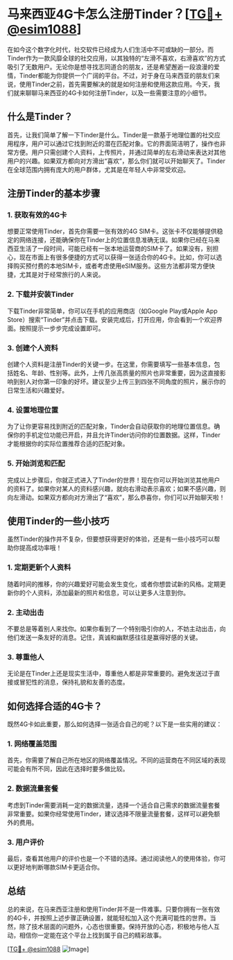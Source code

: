 # 马来西亚4G卡怎么注册Tinder？[[TG💪+ @esim1088](https://t.me/s/esim1088)]

在如今这个数字化时代，社交软件已经成为人们生活中不可或缺的一部分。而Tinder作为一款风靡全球的社交应用，以其独特的“左滑不喜欢，右滑喜欢”的方式吸引了无数用户。无论你是想寻找志同道合的朋友，还是希望邂逅一段浪漫的爱情，Tinder都能为你提供一个广阔的平台。不过，对于身在马来西亚的朋友们来说，使用Tinder之前，首先需要解决的就是如何注册和使用这款应用。今天，我们就来聊聊马来西亚的4G卡如何注册Tinder，以及一些需要注意的小细节。

## 什么是Tinder？

首先，让我们简单了解一下Tinder是什么。Tinder是一款基于地理位置的社交应用程序，用户可以通过它找到附近的潜在匹配对象。它的界面简洁明了，操作也非常方便。用户只需创建个人资料，上传照片，并通过简单的左右滑动来表达对其他用户的兴趣。如果双方都向对方滑出“喜欢”，那么你们就可以开始聊天了。Tinder在全球范围内拥有庞大的用户群体，尤其是在年轻人中非常受欢迎。

## 注册Tinder的基本步骤

### 1. 获取有效的4G卡

想要正常使用Tinder，首先你需要一张有效的4G SIM卡。这张卡不仅能够提供稳定的网络连接，还能确保你在Tinder上的位置信息准确无误。如果你已经在马来西亚生活了一段时间，可能已经有一张本地运营商的SIM卡了。如果没有，别担心，现在市面上有很多便捷的方式可以获得一张适合你的4G卡。比如，你可以选择购买预付费的本地SIM卡，或者考虑使用eSIM服务。这些方法都非常方便快捷，尤其是对于经常旅行的人来说。

### 2. 下载并安装Tinder

下载Tinder非常简单，你可以在手机的应用商店（如Google Play或Apple App Store）搜索“Tinder”并点击下载。安装完成后，打开应用，你会看到一个欢迎界面。按照提示一步步完成设置即可。

### 3. 创建个人资料

创建个人资料是注册Tinder的关键一步。在这里，你需要填写一些基本信息，包括姓名、年龄、性别等。此外，上传几张高质量的照片也非常重要，因为这直接影响到别人对你第一印象的好坏。建议至少上传三到四张不同角度的照片，展示你的日常生活和兴趣爱好。

### 4. 设置地理位置

为了让你更容易找到附近的匹配对象，Tinder会自动获取你的地理位置信息。确保你的手机定位功能已开启，并且允许Tinder访问你的位置数据。这样，Tinder才能根据你的实际位置推荐合适的匹配对象。

### 5. 开始浏览和匹配

完成以上步骤后，你就正式进入了Tinder的世界！现在你可以开始浏览其他用户的资料了。如果你对某人的资料感兴趣，就向右滑动表示喜欢；如果不感兴趣，则向左滑动。如果双方都向对方滑出了“喜欢”，那么恭喜你，你们可以开始聊天啦！

## 使用Tinder的一些小技巧

虽然Tinder的操作并不复杂，但要想获得更好的体验，还是有一些小技巧可以帮助你提高成功率哦！

### 1. 定期更新个人资料

随着时间的推移，你的兴趣爱好可能会发生变化，或者你想尝试新的风格。定期更新你的个人资料，添加最新的照片和信息，可以让更多人注意到你。

### 2. 主动出击

不要总是等着别人来找你。如果你看到了一个特别吸引你的人，不妨主动出击，向他们发送一条友好的消息。记住，真诚和幽默感往往是赢得好感的关键。

### 3. 尊重他人

无论是在Tinder上还是现实生活中，尊重他人都是非常重要的。避免发送过于直接或冒犯性的消息，保持礼貌和友善的态度。

## 如何选择合适的4G卡？

既然4G卡如此重要，那么如何选择一张适合自己的呢？以下是一些实用的建议：

### 1. 网络覆盖范围

首先，你需要了解自己所在地区的网络覆盖情况。不同的运营商在不同区域的表现可能会有所不同，因此在选择时要多做比较。

### 2. 数据流量套餐

考虑到Tinder需要消耗一定的数据流量，选择一个适合自己需求的数据流量套餐非常重要。如果你经常使用Tinder，建议选择不限量流量套餐，这样可以避免额外的费用。

### 3. 用户评价

最后，查看其他用户的评价也是一个不错的选择。通过阅读他人的使用体验，你可以更好地判断哪款SIM卡更适合你。

## 总结

总的来说，在马来西亚注册和使用Tinder并不是一件难事。只要你拥有一张有效的4G卡，并按照上述步骤正确设置，就能轻松加入这个充满可能性的世界。当然，除了技术层面的问题外，心态也很重要。保持开放的心态，积极地与他人互动，相信你一定能在这个平台上找到属于自己的精彩故事。

[[TG💪+ @esim1088](https://t.me/s/esim1088) ![Image](https://i.postimg.cc/4NQfJmqS/Snipaste-2025-05-13-00-14-12.png)]